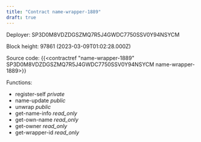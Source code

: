 ```yaml
---
title: "Contract name-wrapper-1889"
draft: true
---
```

Deployer: SP3D0M8VDZDGSZMQ7R5J4GWDC7750SSV0Y94NSYCM


 



Block height: 97861 (2023-03-09T01:02:28.000Z)

Source code: {{<contractref "name-wrapper-1889" SP3D0M8VDZDGSZMQ7R5J4GWDC7750SSV0Y94NSYCM name-wrapper-1889>}}

Functions:

* register-self _private_
* name-update _public_
* unwrap _public_
* get-name-info _read_only_
* get-own-name _read_only_
* get-owner _read_only_
* get-wrapper-id _read_only_
